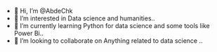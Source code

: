 - 👋 Hi, I’m @AbdeChk
- 👀 I’m interested in Data science and humanities..
- 🌱 I’m currently learning Python for data science and some tools like Power Bi..
- 💞️ I’m looking to collaborate on Anything related to data science ..

<!---
AbdeChk/AbdeChk is a ✨ special ✨ repository because its `README.md` (this file) appears on your GitHub profile.
You can click the Preview link to take a look at your changes.
--->
